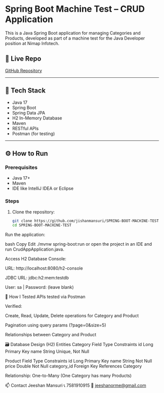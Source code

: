 # Spring Boot Machine Test – CRUD Application

This is a Java Spring Boot application for managing Categories and Products, developed as part of a machine test for the Java Developer position at Nimap Infotech.

## 🔗 Live Repo

[GitHub Repository](https://github.com/jishanmansuri/SPRING-BOOT-MACHINE-TEST)

---

## 🚀 Tech Stack

- Java 17
- Spring Boot
- Spring Data JPA
- H2 In-Memory Database
- Maven
- RESTful APIs
- Postman (for testing)

---

## ⚙️ How to Run

### Prerequisites

- Java 17+
- Maven
- IDE like IntelliJ IDEA or Eclipse

### Steps

1. Clone the repository:
   ```bash
   git clone https://github.com/jishanmansuri/SPRING-BOOT-MACHINE-TEST.git
   cd SPRING-BOOT-MACHINE-TEST
Run the application:

bash
Copy
Edit
./mvnw spring-boot:run
or open the project in an IDE and run CrudAppApplication.java.

Access H2 Database Console:

URL: http://localhost:8080/h2-console

JDBC URL: jdbc:h2:mem:testdb

User: sa | Password: (leave blank)

🧪 How I Tested
APIs tested via Postman

Verified:

Create, Read, Update, Delete operations for Category and Product

Pagination using query params (?page=0&size=5)

Relationships between Category and Product

🗃️ Database Design (H2)
Entities
Category
Field	Type	Constraints
id	Long	Primary Key
name	String	Unique, Not Null

Product
Field	Type	Constraints
id	Long	Primary Key
name	String	Not Null
price	Double	Not Null
category_id	Foreign Key	References Category

Relationship: One-to-Many (One Category has many Products)

📫 Contact
Jeeshan Mansuri
📞 7581910915
📧 jeeshanorme@gmail.com
